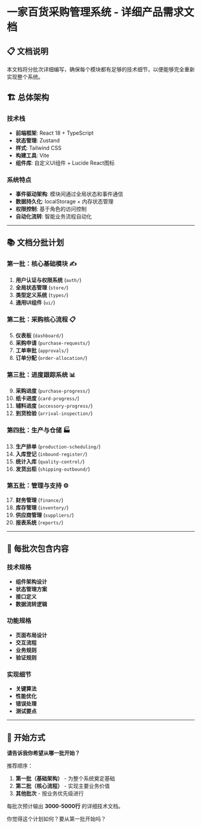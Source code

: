 # 一家百货采购管理系统 - 详细产品需求文档

## 📋 文档说明
本文档将分批次详细编写，确保每个模块都有足够的技术细节，以便能够完全重新实现整个系统。

## 🏗️ 总体架构

### 技术栈
- **前端框架**: React 18 + TypeScript
- **状态管理**: Zustand
- **样式**: Tailwind CSS
- **构建工具**: Vite
- **组件库**: 自定义UI组件 + Lucide React图标

### 系统特点
- **事件驱动架构**: 模块间通过全局状态和事件通信
- **数据持久化**: localStorage + 内存状态管理
- **权限控制**: 基于角色的访问控制
- **自动化流转**: 智能业务流程自动化

---

## 📚 文档分批计划

### 第一批：核心基础模块 ✍️
1. **用户认证与权限系统** (`auth/`)
2. **全局状态管理** (`store/`)
3. **类型定义系统** (`types/`)
4. **通用UI组件** (`ui/`)

### 第二批：采购核心流程 📋
5. **仪表板** (`dashboard/`)
6. **采购申请** (`purchase-requests/`)
7. **工单审批** (`approvals/`)
8. **订单分配** (`order-allocation/`)

### 第三批：进度跟踪系统 📊
9. **采购进度** (`purchase-progress/`)
10. **纸卡进度** (`card-progress/`)
11. **辅料进度** (`accessory-progress/`)
12. **到货检验** (`arrival-inspection/`)

### 第四批：生产与仓储 🏭
13. **生产排单** (`production-scheduling/`)
14. **入库登记** (`inbound-register/`)
15. **统计入库** (`quality-control/`)
16. **发货出柜** (`shipping-outbound/`)

### 第五批：管理与支持 ⚙️
17. **财务管理** (`finance/`)
18. **库存管理** (`inventory/`)
19. **供应商管理** (`suppliers/`)
20. **报表系统** (`reports/`)

---

## 🎯 每批次包含内容

### 技术规格
- **组件架构设计**
- **状态管理方案**
- **接口定义**
- **数据流转逻辑**

### 功能规格
- **页面布局设计**
- **交互流程**
- **业务规则**
- **验证规则**

### 实现细节
- **关键算法**
- **性能优化**
- **错误处理**
- **测试要点**

---

## 🚀 开始方式

**请告诉我你希望从哪一批开始？**

推荐顺序：
1. **第一批（基础架构）** - 为整个系统奠定基础
2. **第二批（核心流程）** - 实现主要业务价值
3. **其他批次** - 按业务优先级进行

每批次预计输出 **3000-5000行** 的详细技术文档。

你觉得这个计划如何？要从第一批开始吗？
